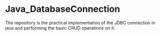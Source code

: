 # Java_DatabaseConnection

The repository is the practical implementation of the JDBC connection in java and performing the basic CRUD operations on it.
